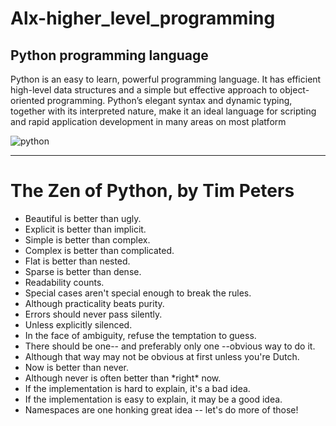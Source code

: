 # Alx-higher_level_programming
##  Python programming language

Python is an easy to learn, powerful programming language. It has efficient high-level data structures and a simple but effective approach to object-oriented programming. Python’s elegant syntax and dynamic typing, together with its interpreted nature, make it an ideal language for scripting and rapid application development in many areas on most platform

![python](https://github.com/Suralmk/alx-higher_level_programming/assets/104755355/76ad5f7c-ac69-4172-8501-61b39e4249de)

<hr>

# The Zen of Python, by Tim Peters
<ul>

<li>Beautiful is better than ugly.</li>
<li>Explicit is better than implicit.</li>
<li>Simple is better than complex.</li>
<li>Complex is better than complicated.</li>
<li>Flat is better than nested.</li>
<li>Sparse is better than dense.</li>
<li>Readability counts.</li>
<li>Special cases aren't special enough to break the rules.</li>
<li>Although practicality beats purity.</li>
<li>Errors should never pass silently.</li>
<li>Unless explicitly silenced.</li>
<li>In the face of ambiguity, refuse the temptation to guess.</li>
<li>There should be one-- and preferably only one --obvious way to do it.</li>
<li>Although that way may not be obvious at first unless you're Dutch.</li>
<li>Now is better than never.</li>
<li>Although never is often better than *right* now.</li>
<li>If the implementation is hard to explain, it's a bad idea.</li>
<li>If the implementation is easy to explain, it may be a good idea.</li>
<li>Namespaces are one honking great idea -- let's do more of those!</li>
</ul>